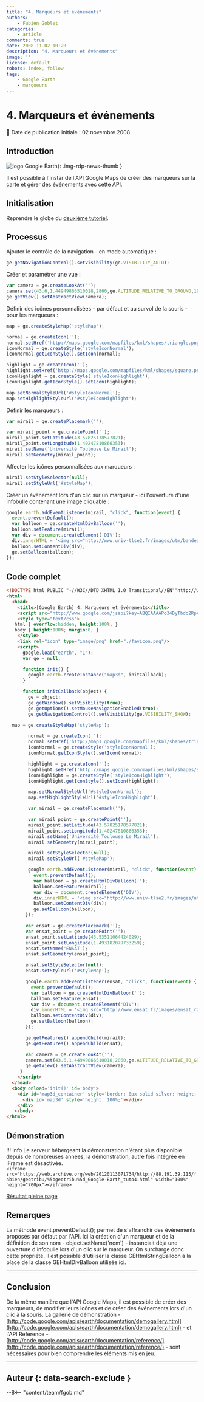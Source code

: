 ```yaml
---
title: "4. Marqueurs et événements"
authors:
    - Fabien Goblet
categories:
    - article
comments: true
date: 2008-11-02 10:20
description: "4. Marqueurs et événements"
image: ''
license: default
robots: index, follow
tags:
    - Google Earth
    - marqueurs
---
```


# 4. Marqueurs et événements

:calendar: Date de publication initiale : 02 novembre 2008

## Introduction

![logo Google Earth](https://cdn.geotribu.fr/img/logos-icones/entreprises_association/google/googleearth.png "logo Google Earth"){: .img-rdp-news-thumb }

Il est possible à l'instar de l'API Google Maps de créer des marqueurs sur la carte et gérer des événements avec cette API.  

## Initialisation

Reprendre le globe du [deuxième tutoriel](2008-11-02_2-ajoutons-quelques-controles.md).  

## Processus

Ajouter le contrôle de la navigation - en mode automatique :  

```javascript
ge.getNavigationControl().setVisibility(ge.VISIBILITY_AUTO);
```  

Créer et paramétrer une vue :  

```javascript
var camera = ge.createLookAt('');
camera.set(43.6,1.44949866510018,2860,ge.ALTITUDE_RELATIVE_TO_GROUND,190,75,10000);
ge.getView().setAbstractView(camera);
```  

Définir des icônes personnalisées - par défaut et au survol de la souris - pour les marqueurs :  

```javascript
map = ge.createStyleMap('styleMap');

normal = ge.createIcon('');
normal.setHref('http://maps.google.com/mapfiles/kml/shapes/triangle.png');
iconNormal = ge.createStyle('styleIconNormal');
iconNormal.getIconStyle().setIcon(normal);

highlight = ge.createIcon('');
highlight.setHref('http://maps.google.com/mapfiles/kml/shapes/square.png');
iconHighlight = ge.createStyle('styleIconHighlight');
iconHighlight.getIconStyle().setIcon(highlight);

map.setNormalStyleUrl('#styleIconNormal');
map.setHighlightStyleUrl('#styleIconHighlight');
```  

Définir les marqueurs :  

```javascript
var mirail = ge.createPlacemark('');

var mirail_point = ge.createPoint('');
mirail_point.setLatitude(43.57825178577821);
mirail_point.setLongitude(1.40247810866353);
mirail.setName('Université Toulouse Le Mirail');
mirail.setGeometry(mirail_point);
```

Affecter les icônes personnalisées aux marqueurs :  

```javascript
mirail.setStyleSelector(null);
mirail.setStyleUrl('#styleMap');
```

Créer un événement lors d'un clic sur un marqueur - ici l'ouverture d'une infobulle contenant une image cliquable :  

```javascript
google.earth.addEventListener(mirail, "click", function(event) {
  event.preventDefault();
  var balloon = ge.createHtmlDivBalloon('');
  balloon.setFeature(mirail);
  var div = document.createElement('DIV');
  div.innerHTML = '<img src="http://www.univ-tlse2.fr/images/utm/bandeau_011.jpg" onclick="window.open(\'http://www.univ-tlse2.fr\')">';
  balloon.setContentDiv(div);
  ge.setBalloon(balloon);
});
```  

## Code complet

```html
<!DOCTYPE html PUBLIC "-//W3C//DTD XHTML 1.0 Transitional//EN""http://www.w3.org/TR/xhtml1/DTD/xhtml1-transitional.dtd">
<html>
  <head>
    <title>[Google Earth] 4. Marqueurs et événements</title>
    <script src="http://www.google.com/jsapi?key=ABQIAAAAPo34DyTbdo2RpVUvdvK1qxTVkAM76o12Ue_ZZqmwjROaqOyBLhQVBCYY9lnsLXH3mdZLo-PWW8Z1DQ"></script>
    <style type="text/css">
   html { overflow:hidden; height:100%; }
   body { height:100%; margin:0; }
    </style>
    <link rel="icon" type="image/png" href="./favicon.png"/>
    <script>
      google.load("earth", "1");
      var ge = null;

      function init() {
        google.earth.createInstance("map3d", initCallback);
      }

      function initCallback(object) {
        ge = object;
        ge.getWindow().setVisibility(true);
        ge.getOptions().setMouseNavigationEnabled(true);
        ge.getNavigationControl().setVisibility(ge.VISIBILITY_SHOW);

  map = ge.createStyleMap('styleMap');

        normal = ge.createIcon('');
        normal.setHref('http://maps.google.com/mapfiles/kml/shapes/triangle.png');
        iconNormal = ge.createStyle('styleIconNormal');
        iconNormal.getIconStyle().setIcon(normal);

        highlight = ge.createIcon('');
        highlight.setHref('http://maps.google.com/mapfiles/kml/shapes/square.png');
        iconHighlight = ge.createStyle('styleIconHighlight');
        iconHighlight.getIconStyle().setIcon(highlight);

        map.setNormalStyleUrl('#styleIconNormal');
        map.setHighlightStyleUrl('#styleIconHighlight');

        var mirail = ge.createPlacemark('');

        var mirail_point = ge.createPoint('');
        mirail_point.setLatitude(43.57825178577821);
        mirail_point.setLongitude(1.40247810866353);
        mirail.setName('Université Toulouse Le Mirail');
        mirail.setGeometry(mirail_point);

        mirail.setStyleSelector(null);
        mirail.setStyleUrl('#styleMap');

        google.earth.addEventListener(mirail, "click", function(event) {
          event.preventDefault();
          var balloon = ge.createHtmlDivBalloon('');
          balloon.setFeature(mirail);
          var div = document.createElement('DIV');
          div.innerHTML = '<img src="http://www.univ-tlse2.fr/images/utm/bandeau_011.jpg" onclick="window.open(\'http://www.univ-tlse2.fr\')">';
          balloon.setContentDiv(div);
          ge.setBalloon(balloon);
       });

       var ensat = ge.createPlacemark('');
       var ensat_point = ge.createPoint('');
       ensat_point.setLatitude(43.53511064424029);
       ensat_point.setLongitude(1.493182079733259);
       ensat.setName('ENSAT');
       ensat.setGeometry(ensat_point);

       ensat.setStyleSelector(null);
       ensat.setStyleUrl('#styleMap');

       google.earth.addEventListener(ensat, "click", function(event) {
         event.preventDefault();
         var balloon = ge.createHtmlDivBalloon('');
         balloon.setFeature(ensat);
         var div = document.createElement('DIV');
         div.innerHTML = '<img src="http://www.ensat.fr/images/ensat_r2_c3.jpg" onclick="window.open(\'http://www.ensat.fr\')">';
         balloon.setContentDiv(div);
         ge.setBalloon(balloon);
       });

       ge.getFeatures().appendChild(mirail);
       ge.getFeatures().appendChild(ensat);

       var camera = ge.createLookAt('');
       camera.set(43.6,1.44949866510018,2860,ge.ALTITUDE_RELATIVE_TO_GROUND,190,75,10000);
       ge.getView().setAbstractView(camera);
     }
    </script>
  </head>
  <body onload='init()' id='body'>
    <div id='map3d_container' style='border: 0px solid silver; height: 100%; width: 100%;'>
      <div id='map3d' style='height: 100%;'></div>
    </div>
   </body>
</html>
```

## Démonstration

!!! info
    Le serveur hébergeant la démonstration n'étant plus disponible depuis de nombreuses années, la démonstration, autre fois intégrée en iFrame est désactivée.  
    `<iframe src="https://web.archive.org/web/20120113071734/http://88.191.39.115/fabien/geotribu/%5bgeotribu%5d_Google-Earth_tuto4.html" width="100%" height="700px"></iframe>`

[Résultat pleine page](https://web.archive.org/web/20120113071734/http://88.191.39.115/fabien/geotribu/%5bgeotribu%5d_Google-Earth_tuto4.html)

## Remarques

La méthode event.preventDefault(); permet de s'affranchir des événements proposés par défaut par l'API. Ici la création d'un marqueur et de la définition de son nom - object.setName('nom') - instanciait déjà une ouverture d'infobulle lors d'un clic sur le marqueur. On surcharge donc cette propriété.
Il est possible d'utiliser la classe GEHtmlStringBalloon à la place de la classe GEHtmlDivBalloon utilisée ici.

----

## Conclusion

De la même manière que l'API Google Maps, il est possible de créer des marqueurs, de modifier leurs icônes et de créer des événements lors d'un clic à la souris.
La gallerie de démonstration - [http://code.google.com/apis/earth/documentation/demogallery.html](http://code.google.com/apis/earth/documentation/demogallery.html) - et l'API Reference - [http://code.google.com/apis/earth/documentation/reference/](http://code.google.com/apis/earth/documentation/reference/) - sont nécessaires pour bien comprendre les éléments mis en jeu.

----

## Auteur {: data-search-exclude }

--8<-- "content/team/fgob.md"
